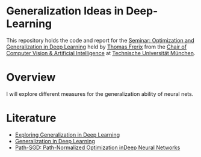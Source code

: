 # Generalization Ideas in Deep-Learning

This repository holds the code and report for the [Seminar: Optimization and Generalization in Deep Learning](https://vision.in.tum.de/teaching/ws2019/dltheory_ws19) held by [Thomas Frerix](https://vision.in.tum.de/members/frerix) from the [Chair of Computer Vision & Artificial Intelligence](https://vision.in.tum.de/) at [Technische Universität München](https://www.tum.de/).

# Overview
I will explore different measures for the generalization ability of neural nets.

# Literature
- [Exploring Generalization in Deep Learning](https://papers.nips.cc/paper/7176-exploring-generalization-in-deep-learning.pdf)
- [Generalization in Deep Learning](https://arxiv.org/pdf/1710.05468.pdf)
- [Path-SGD: Path-Normalized Optimization inDeep Neural Networks](https://pdfs.semanticscholar.org/6fe0/2ad979baad659f04c3376a77dbb2cb4699a5.pdf)
